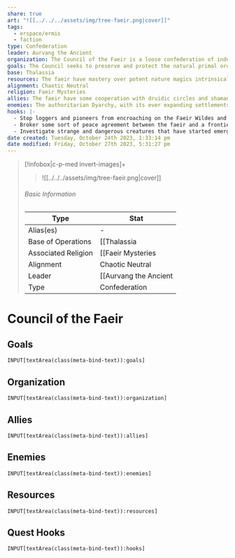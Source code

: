```yaml
---
share: true
art: "![[../../../assets/img/tree-faeir.png|cover]]"
tags:
  - erspace/ermis
  - faction
type: Confederation
leader: Aurvang the Ancient
organization: The Council of the Faeir is a loose confederation of independent faeir circles from across the faeir domains of Ermis. Each circle is led by a powerful faeir lord or lady possessing unique magical abilities and skills. The Council as a whole makes any important decisions through consensus and deliberation rather than a formal voting structure.
goals: The Council seeks to preserve and protect the natural primal order of Ermis. They aim to ensure the faeir folk across Ermis can continue to thrive and exist autonomously, without interference from expanding mortal societies like the authoritarian Dyarchy.
base: Thalassia
resources: The faeir have mastery over potent nature magics intrinsically tied to the land, forests, mountains, and waterways of Ermis which they call home. They use a network of carefully enchanted trees and stone circles scattered throughout their domains to communicate and transport themselves over long distances.
alignment: Chaotic Neutral
religion: Faeir Mysteries
allies: The faeir have some cooperation with druidic circles and shamanic groups across Ermis who share their reverence for nature, though they remain fairly isolationist overall.
enemies: The authoritarian Dyarchy, with its ever expanding settlements and exploitation of resources, threatens faeir autonomy and independence. But the faeir try to avoid being drawn into direct conflicts.
hooks: |-
  - Stop loggers and pioneers from encroaching on the Faeir Wildes and disrupting the balance. 
  - Broker some sort of peace agreement between the faeir and a frontier town expanding near their domains. 
  - Investigate strange and dangerous creatures that have started emerging from the wildes.
date created: Tuesday, October 24th 2023, 1:33:14 pm
date modified: Friday, October 27th 2023, 5:31:27 pm
---
```


> [!infobox|c-p-med invert-images]+
> >![[../../../assets/img/tree-faeir.png|cover]]
> ###### Basic Information
> 
> | Type |  Stat |
> ---|---|
> Alias(es) | \- |
> Base of Operations | [[Thalassia|Thalassia]] |
> Associated Religion | [[Faeir Mysteries|Faeir Mysteries]] |
> Alignment | Chaotic Neutral |
> Leader | [[Aurvang the Ancient|Aurvang the Ancient]] |
> Type | Confederation |
# Council of the Faeir

## Goals

```meta-bind
INPUT[textArea(class(meta-bind-text)):goals]
```

## Organization

```meta-bind
INPUT[textArea(class(meta-bind-text)):organization]
```

## Allies

```meta-bind
INPUT[textArea(class(meta-bind-text)):allies]
```

## Enemies

```meta-bind
INPUT[textArea(class(meta-bind-text)):enemies]
```

## Resources

```meta-bind
INPUT[textArea(class(meta-bind-text)):resources]
```

## Quest Hooks

```meta-bind
INPUT[textArea(class(meta-bind-text)):hooks]
```
